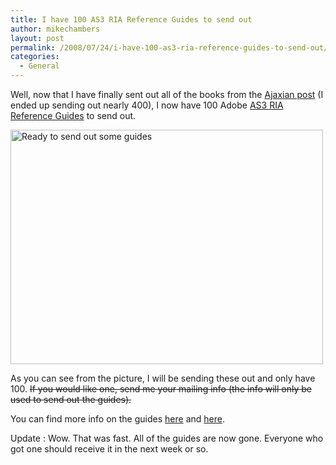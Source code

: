 ```yaml
---
title: I have 100 AS3 RIA Reference Guides to send out
author: mikechambers
layout: post
permalink: /2008/07/24/i-have-100-as3-ria-reference-guides-to-send-out/
categories:
  - General
---
```



Well, now that I have finally sent out all of the books from the [Ajaxian post][1] (I ended up sending out nearly 400), I now have 100 Adobe [AS3 RIA Reference Guides][2] to send out.  
<!--more-->

  
<a href="http://www.flickr.com/photos/mikechambers/2698311149/" border="0" title="Ready to send out some guides by mike.chambers, on Flickr"><img src="http://farm4.static.flickr.com/3152/2698311149_18b4def34f.jpg" width="500" border="0" height="375" alt="Ready to send out some guides" /></a>

As you can see from the picture, I will be sending these out and only have 100. <strike>If you would like one, send me your mailing info (the info will only be used to send out the guides).</strike>

You can find more info on the guides [here][2] and [here][3].

Update : Wow. That was fast. All of the guides are now gone. Everyone who got one should receive it in the next week or so.

 [1]: http://ajaxian.com/archives/free-copies-available-of-the-adobe-air-for-javascript-developers-pocketguide
 [2]: http://www.mikechambers.com/blog/2008/03/17/actionscript-3-ria-reference-guide/
 [3]: http://www.adobe.com/devnet/actionscript/articles/atp_ria_guide.html